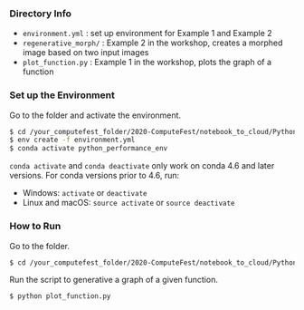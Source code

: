 ### Directory Info
* `environment.yml` : set up environment for Example 1 and Example 2
* `regenerative_morph/` : Example 2 in the workshop, creates a morphed image based on two input images
* `plot_function.py` : Example 1 in the workshop, plots the graph of a function

### Set up the Environment
Go to the folder and activate the environment.
```sh
$ cd /your_computefest_folder/2020-ComputeFest/notebook_to_cloud/PythonPerformance/
$ env create -f environment.yml
$ conda activate python_performance_env
```

`conda activate` and `conda deactivate` only work on conda 4.6 and later versions. For conda versions prior to 4.6, run:
* Windows: `activate` or `deactivate`
* Linux and macOS: `source activate` or `source deactivate`

### How to Run
Go to the folder.
```sh
$ cd /your_computefest_folder/2020-ComputeFest/notebook_to_cloud/PythonPerformance/
```
Run the script to generative a graph of a given function.
```sh
$ python plot_function.py
```